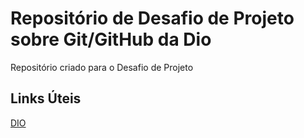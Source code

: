 # Repositório de Desafio de Projeto sobre Git/GitHub da Dio
Repositório criado para o Desafio de Projeto

## Links Úteis

[DIO](https://web.dio.me/home)
